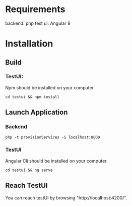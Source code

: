 # Requirements

backend:  php
test ui:  Angular 8

# Installation

## Build

### TestUI: 
Npm should be installed on your computer.

`cd testui && npm install`
    
## Launch Application

### Backend

`php -t provisionServices -S localhost:8000`

### TestUI

Angular Cli should be installed on your computer.

`cd testui && ng serve`

## Reach TestUI

You can reach testUI by browsing "http://localhost:4200/".
